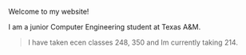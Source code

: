Welcome to my website!

I am a junior Computer Engineering student at Texas A&M.

>I have taken ecen classes 248, 350 and Im currently taking 214.



